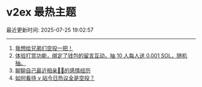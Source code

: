 # v2ex 最热主题

最近更新时间: 2025-07-25 19:02:57

--- 
1. [我想给兄弟们空投一把！](https://www.v2ex.com/t/1147542) 
2. [体验打赏功能，绑定了钱包的留言互动，抽 10 人每人送 0.001 SOL，随机抽。](https://www.v2ex.com/t/1147547) 
3. [聊聊自己最近相亲🐢🐢的感情经历](https://www.v2ex.com/t/1147566) 
4. [如何看待 v 站今日热议全是空投？](https://www.v2ex.com/t/1147585) 
